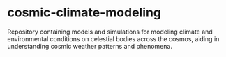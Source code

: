 # cosmic-climate-modeling
Repository containing models and simulations for modeling climate and environmental conditions on celestial bodies across the cosmos, aiding in understanding cosmic weather patterns and phenomena.
